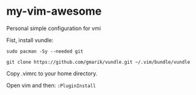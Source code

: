 # my-vim-awesome
Personal simple configuration for vmi

Fist, install vundle:

`sudo pacman -Sy --needed git`


`git clone https://github.com/gmarik/vundle.git ~/.vim/bundle/vundle`

Copy .vimrc to your home directory.

Open vim and then:
`:PluginInstall`

